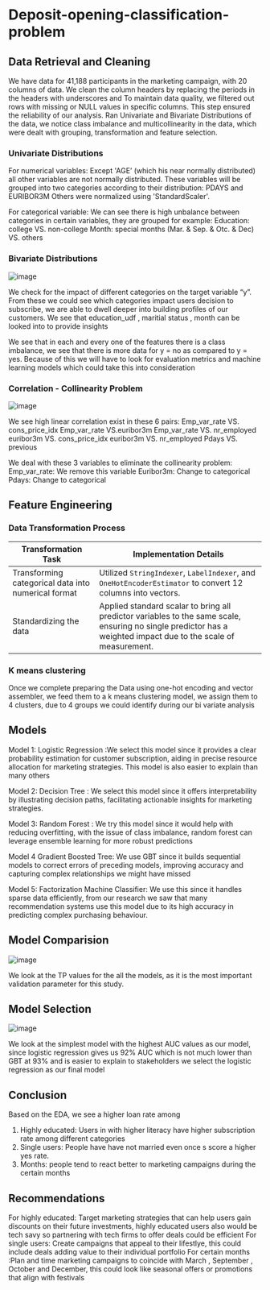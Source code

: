 # Deposit-opening-classification-problem

## Data Retrieval and Cleaning

We have data for 41,188 participants in the marketing campaign, with 20 columns of data.
We clean the column headers by replacing the periods in the headers with underscores and To maintain data quality, we filtered out rows with missing or NULL values in specific columns. This step ensured the reliability of our analysis.
Ran Univariate and Bivariate Distributions of the data, we notice class imbalance and multicollinearity in the data, which were dealt with grouping, transformation and feature selection.

### Univariate Distributions

For numerical variables: Except 'AGE’ (which his near normally distributed) all other variables are not normally distributed.
These variables will be grouped into two categories according to their distribution: PDAYS and EURIBOR3M
Others were normalized using 'StandardScaler'.

For categorical variable: We can see there is high unbalance between categories in certain variables, they are grouped for example: 
Education: college VS. non-college
Month: special months (Mar. & Sep. & Otc. & Dec) VS. others

### Bivariate Distributions

![image](https://github.com/Vishweshpurohit/Deposit-opening-classification-problem/assets/111001693/196cd3bd-49ac-40d0-87eb-ad9db00e2bb0)

We check for the impact of different categories on the target variable “y”. From these we could see which categories impact users decision to subscribe, we are able to dwell deeper into building  profiles of our customers.
We see that education_udf , maritial status , month can be looked into to provide insights

We see that in each and every one of the features there is a class imbalance, we see that there is more data for y = no as compared to y = yes.
Because of this we will have to look for evaluation metrics and machine learning models which could take this into consideration

### Correlation - Collinearity Problem

![image](https://github.com/Vishweshpurohit/Deposit-opening-classification-problem/assets/111001693/7ff83a51-5d64-44e8-849b-4732fc6a3209)

We see high linear correlation exist in these  6 pairs:
Emp_var_rate VS. cons_price_idx
Emp_var_rate VS.euribor3m
Emp_var_rate VS. nr_employed
euribor3m VS. cons_price_idx
euribor3m VS. nr_employed
Pdays VS. previous

We deal with these 3 variables to eliminate the collinearity problem:
Emp_var_rate: We remove this variable
Euribor3m: Change to categorical
Pdays: Change to categorical

## Feature Engineering

### Data Transformation Process

| Transformation Task                                               | Implementation Details                                      |
|---------------------------------------------------------------------|-------------------------------------------------------------|
| Transforming categorical data into numerical format                | Utilized `StringIndexer`, `LabelIndexer`, and `OneHotEncoderEstimator` to convert 12 columns into vectors. |
| Standardizing the data                                             | Applied standard scalar to bring all predictor variables to the same scale, ensuring no single predictor has a weighted impact due to the scale of measurement. |


### K means clustering

Once we complete preparing the Data using one-hot encoding and vector assembler, we feed them to a k means clustering model, we assign them to 4 clusters, due to 4 groups we could identify during our bi variate analysis

## Models

Model 1: Logistic Regression :We select this model since it provides a clear probability estimation for customer subscription, aiding in precise resource allocation for marketing strategies. This model is also easier to explain than many others

Model 2: Decision Tree : We select this model since it offers interpretability by illustrating decision paths, facilitating actionable insights for marketing strategies.

Model 3: Random Forest : We try this model since it would help with reducing overfitting, with the issue of class imbalance, random forest can  leverage ensemble learning for more robust predictions

Model 4 Gradient Boosted Tree:  We use GBT since it builds sequential models to correct errors of preceding models, improving accuracy and capturing complex relationships we might have missed

Model 5: Factorization Machine Classifier: We use this since it handles sparse data efficiently, from our research we saw that many recommendation systems use this model due to its high accuracy in predicting complex purchasing behaviour.

## Model Comparision

![image](https://github.com/Vishweshpurohit/Deposit-opening-classification-problem/assets/111001693/7790e5ae-3895-4ac1-a36a-4fc84392a955)

We look at the TP values for the all the models, as it is the most important validation parameter for this study.

## Model Selection

![image](https://github.com/Vishweshpurohit/Deposit-opening-classification-problem/assets/111001693/8b8f7f66-3aa0-4fc9-af56-6732e38dd26d)

We look at the simplest model with the highest AUC values as our model, since logistic regression gives us 92% AUC which is not much lower than GBT at 93%  and is easier to explain to stakeholders we select the logistic regression as our final model

## Conclusion

Based on the EDA, we see a higher loan rate among
1. Highly educated: Users in with higher literacy have higher subscription rate among different categories
2. Single users: People have have not married even once s    score a higher yes rate.
3. Months: people tend to react better to marketing campaigns during the certain months

## Recommendations

For highly educated: Target marketing strategies that can help users gain discounts on their future investments, highly educated users also would be tech savy so partnering with tech firms to offer deals could be efficient 
For single users: Create campaigns that appeal to their lifestlye, this could include deals adding value to their individual portfolio
For certain months :Plan and time marketing campaigns to coincide with March , September , October and December, this could look like seasonal offers or promotions that align with festivals 








